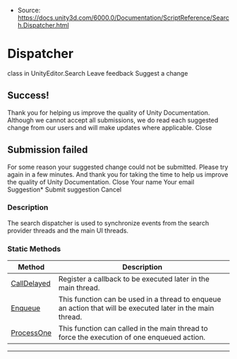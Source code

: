 * Source: https://docs.unity3d.com/6000.0/Documentation/ScriptReference/Search.Dispatcher.html

# Dispatcher
class in UnityEditor.Search
Leave feedback
Suggest a change
## Success!
Thank you for helping us improve the quality of Unity Documentation. Although we cannot accept all submissions, we do read each suggested change from our users and will make updates where applicable.
Close
## Submission failed
For some reason your suggested change could not be submitted. Please <a>try again</a> in a few minutes. And thank you for taking the time to help us improve the quality of Unity Documentation.
Close
Your name Your email Suggestion* Submit suggestion
Cancel
### Description
The search dispatcher is used to synchronize events from the search provider threads and the main UI threads.
### Static Methods
Method | Description  
---|---  
[CallDelayed](https://docs.unity3d.com/6000.0/Documentation/ScriptReference/Search.Dispatcher.CallDelayed.html) | Register a callback to be executed later in the main thread.  
[Enqueue](https://docs.unity3d.com/6000.0/Documentation/ScriptReference/Search.Dispatcher.Enqueue.html) | This function can be used in a thread to enqueue an action that will be executed later in the main thread.  
[ProcessOne](https://docs.unity3d.com/6000.0/Documentation/ScriptReference/Search.Dispatcher.ProcessOne.html) | This function can called in the main thread to force the execution of one enqueued action.  
* * *
